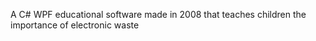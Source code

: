 A C# WPF educational software made in 2008 that teaches children the importance of electronic waste
